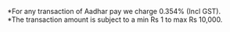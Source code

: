 *For any transaction of Aadhar pay we charge 0.354% (Incl GST).                                                                              
*The transaction amount is subject to a min Rs 1 to max Rs 10,000.
